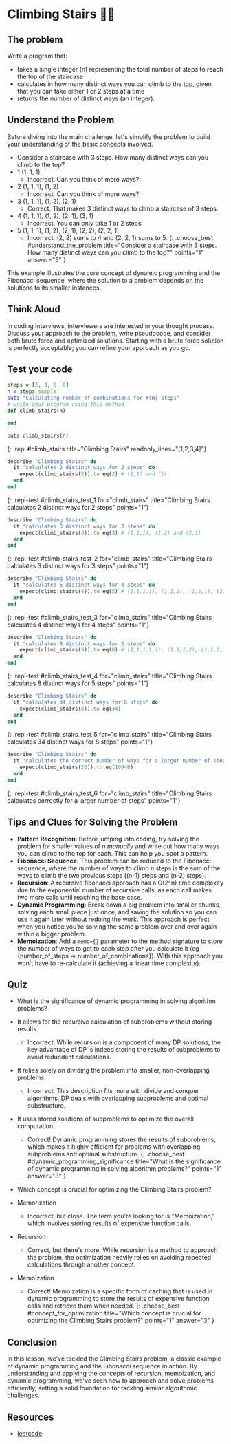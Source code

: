# Climbing Stairs 🧗‍♀️

## The problem
Write a program that:

- takes a single integer (n) representing the total number of steps to reach the top of the staircase
- calculates in how many distinct ways you can climb to the top, given that you can take either 1 or 2 steps at a time
- returns the number of distinct ways (an integer).

## Understand the Problem
Before diving into the main challenge, let's simplify the problem to build your understanding of the basic concepts involved.

- Consider a staircase with 3 steps. How many distinct ways can you climb to the top?
- 1 (1, 1, 1)
  - Incorrect. Can you think of more ways?
- 2 (1, 1, 1), (1, 2)
  - Incorrect. Can you think of more ways?
- 3 (1, 1, 1), (1, 2), (2, 1)
  - Correct. That makes 3 distinct ways to climb a staircase of 3 steps.
- 4 (1, 1, 1), (1, 2), (2, 1), (3, 1)
  - Incorrect. You can only take 1 or 2 steps
- 5 (1, 1, 1), (1, 2), (2, 1), (2, 2), (2, 2, 1) 
  - Incorrect. (2, 2) sums to 4 and (2, 2, 1) sums to 5.
{: .choose_best #understand_the_problem title="Consider a staircase with 3 steps. How many distinct ways can you climb to the top?" points="1" answer="3" }

This example illustrates the core concept of dynamic programming and the Fibonacci sequence, where the solution to a problem depends on the solutions to its smaller instances.

## Think Aloud
In coding interviews, interviewers are interested in your thought process. Discuss your approach to the problem, write pseudocode, and consider both brute force and optimized solutions. Starting with a brute force solution is perfectly acceptable; you can refine your approach as you go.

## Test your code

```ruby
steps = [2, 3, 5, 8]
n = steps.sample
puts "Calculating number of combinations for #{n} steps"
# write your program using this method
def climb_stairs(n)

end

puts climb_stairs(n)
```
{: .repl #climb_stairs title="Climbing Stairs" readonly_lines="[1,2,3,4]"}

```ruby
describe "Climbing Stairs" do
  it "calculates 2 distinct ways for 2 steps" do
    expect(climb_stairs(2)).to eq(2) # (1,1) and (2)
  end
end
```
{: .repl-test #climb_stairs_test_1 for="climb_stairs" title="Climbing Stairs calculates 2 distinct ways for 2 steps" points="1"}

```ruby
describe "Climbing Stairs" do
  it "calculates 3 distinct ways for 3 steps" do
    expect(climb_stairs(3)).to eq(3) # (1,1,1), (1,2) and (2,1)
  end
end
```
{: .repl-test #climb_stairs_test_2 for="climb_stairs" title="Climbing Stairs calculates 3 distinct ways for 3 steps" points="1"}

```ruby
describe "Climbing Stairs" do
  it "calculates 5 distinct ways for 4 steps" do
    expect(climb_stairs(4)).to eq(5) # (1,1,1,1), (1,1,2), (1,2,1), (2,1,1) and (2,2)
  end
end
```
{: .repl-test #climb_stairs_test_3 for="climb_stairs" title="Climbing Stairs calculates 4 distinct ways for 4 steps" points="1"}

```ruby
describe "Climbing Stairs" do
  it "calculates 8 distinct ways for 5 steps" do
    expect(climb_stairs(5)).to eq(8) # (1,1,1,1,1), (1,1,1,2), (1,1,2,1), (1,2,1,1), (2,1,1,1), (2,2,1), (2,1,2) and (1,2,2)
  end
end
```
{: .repl-test #climb_stairs_test_4 for="climb_stairs" title="Climbing Stairs calculates 8 distinct ways for 5 steps" points="1"}

```ruby
describe "Climbing Stairs" do
  it "calculates 34 distinct ways for 8 steps" do
    expect(climb_stairs(8)).to eq(34)
  end
end
```
{: .repl-test #climb_stairs_test_5 for="climb_stairs" title="Climbing Stairs calculates 34 distinct ways for 8 steps" points="1"}

```ruby
describe "Climbing Stairs" do
  it "calculates the correct number of ways for a larger number of steps, demonstrating the algorithm's efficiency" do
    expect(climb_stairs(20)).to eq(10946)
  end
end
```
{: .repl-test #climb_stairs_test_6 for="climb_stairs" title="Climbing Stairs calculates correctly for a larger number of steps" points="1"}

## Tips and Clues for Solving the Problem
- **Pattern Recognition**: Before jumping into coding, try solving the problem for smaller values of n *manually* and write out how many ways you can climb to the top for each. This can help you spot a pattern.
- **Fibonacci Sequence**: This problem can be reduced to the Fibonacci sequence, where the number of ways to climb n steps is the sum of the ways to climb the two previous steps ((n-1) steps and (n-2) steps).
- **Recursion**: A recursive fibonacci approach has a O(2^n) time complexity due to the exponential number of recursive calls, as each call makes two more calls until reaching the base case.
- **Dynamic Programming**: Break down a big problem into smaller chunks, solving each small piece just once, and saving the solution so you can use it again later without redoing the work. This approach is perfect when you notice you're solving the same problem over and over again within a bigger problem.
- **Memoization**: Add a `memo={}` parameter to the method signature to store the number of ways to get to each step after you calculate it (eg {number_of_steps => number_of_combinations}). With this approach you won't have to re-calculate it (achieving a linear time complexity).

## Quiz

- What is the significance of dynamic programming in solving algorithm problems?
- It allows for the recursive calculation of subproblems without storing results.
  - Incorrect. While recursion is a component of many DP solutions, the key advantage of DP is indeed storing the results of subproblems to avoid redundant calculations.
- It relies solely on dividing the problem into smaller, non-overlapping problems.
  - Incorrect. This description fits more with divide and conquer algorithms. DP deals with overlapping subproblems and optimal substructure.
- It uses stored solutions of subproblems to optimize the overall computation.
  - Correct! Dynamic programming stores the results of subproblems, which makes it highly efficient for problems with overlapping subproblems and optimal substructure.
{: .choose_best #dynamic_programming_significance title="What is the significance of dynamic programming in solving algorithm problems?" points="1" answer="3" }

- Which concept is crucial for optimizing the Climbing Stairs problem?
- Memorization
  - Incorrect, but close. The term you're looking for is "Memoization," which involves storing results of expensive function calls.
- Recursion
  - Correct, but there's more. While recursion is a method to approach the problem, the optimization heavily relies on avoiding repeated calculations through another concept.
- Memoization
  - Correct! Memoization is a specific form of caching that is used in dynamic programming to store the results of expensive function calls and retrieve them when needed.
{: .choose_best #concept_for_optimization title="Which concept is crucial for optimizing the Climbing Stairs problem?" points="1" answer="3" }

## Conclusion
In this lesson, we've tackled the Climbing Stairs problem, a classic example of dynamic programming and the Fibonacci sequence in action. By understanding and applying the concepts of recursion, memoization, and dynamic programming, we've seen how to approach and solve problems efficiently, setting a solid foundation for tackling similar algorithmic challenges.

## Resources
- [leetcode](https://leetcode.com/problems/climbing-stairs)

